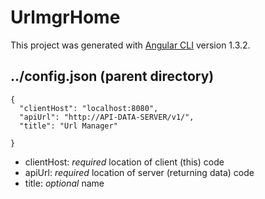 # UrlmgrHome

This project was generated with [Angular CLI](https://github.com/angular/angular-cli) version 1.3.2.

## ../config.json (parent directory)
```
{
  "clientHost": "localhost:8080",
  "apiUrl": "http://API-DATA-SERVER/v1/",
  "title": "Url Manager"
  
}
```
* clientHost: *required* location of client (this) code
* apiUrl: *required* location of server (returning data) code
* title: *optional* name
